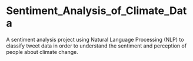 # Sentiment_Analysis_of_Climate_Data
A sentiment analysis project using Natural Language Processing (NLP) to classify tweet data in order to understand the sentiment and perception of people about climate change.
